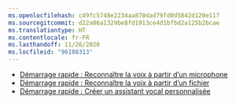 ```yaml
---
ms.openlocfilehash: c49fc5748e2234aa870dad79fd0d5842d120e117
ms.sourcegitcommit: d22a86a1329be8fd1913ce4d1bfbd2a125b2bcae
ms.translationtype: HT
ms.contentlocale: fr-FR
ms.lasthandoff: 11/26/2020
ms.locfileid: "96188313"
---
```

- [Démarrage rapide : Reconnaître la voix à partir d’un microphone](../../get-started-speech-to-text.md)
- [Démarrage rapide : Reconnaître la voix à partir d’un fichier](../../get-started-speech-to-text.md)
- [Démarrage rapide : Créer un assistant vocal personnalisée](~/articles/cognitive-services/speech-service/quickstarts/voice-assistants.md)